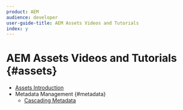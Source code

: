 ```yaml
---
product: AEM
audience: developer
user-guide-title: AEM Assets Videos and Tutorials
index: y
---
```


# AEM Assets Videos and Tutorials {#assets}

+ [Assets Introduction](introduction.md)
+ Metadata Management {#metadata}
  + [Cascading Metadata](metadata/cascade-metadata-feature-video-use.md)
